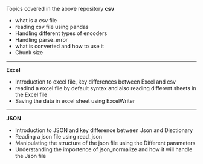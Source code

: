 Topics covered in the above repository 
**csv** 
  - what is a csv file
  - reading csv file using pandas
  - Handling different types of encoders
  - Handling parse_error
  - what is converted and how to use it
  - Chunk size
-----------------------------------
**Excel**
  - Introduction to excel file, key differences between Excel and csv
  - readind a excel file by default syntax and also reading different sheets in the Excel file
  - Saving the data in excel sheet using ExcelWriter
-------------------------------------
**JSON**
  - Introduction to JSON and key difference between Json and Disctionary
  - Reading a json file using read_json
  - Manipulating the structure of the json file using the Different parameters
  - Understanding the importence of json_normalize and how it will handle the Json file 
